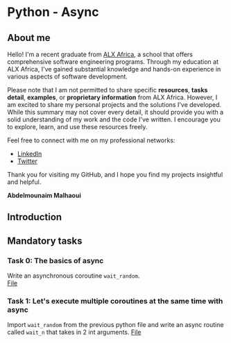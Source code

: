 # Python - Async

## About me
Hello! I'm a recent graduate from [ALX Africa](https://www.alxafrica.com/), a school that offers comprehensive software engineering programs. Through my education at ALX Africa, I've gained substantial knowledge and hands-on experience in various aspects of software development.

Please note that I am not permitted to share specific **resources**, **tasks detail**, **examples**, or **proprietary information** from ALX Africa. However, I am excited to share my personal projects and the solutions I've developed. While this summary may not cover every detail, it should provide you with a solid understanding of my work and the code I've written. I encourage you to explore, learn, and use these resources freely.

Feel free to connect with me on my professional networks:
- [LinkedIn](https://www.linkedin.com/in/abdelmounaim-malhaoui/)
- [Twitter](https://x.com/abdelmo65183220)

Thank you for visiting my GitHub, and I hope you find my projects insightful and helpful.

**Abdelmounaim Malhaoui**

## Introduction

## Mandatory tasks

### Task 0: The basics of async

Write an asynchronous coroutine `wait_random`.  
[File](0-basic_async_syntax.py)

### Task 1: Let's execute multiple coroutines at the same time with async

Import `wait_random` from the previous python file and write an async routine called `wait_n` that takes in 2 int arguments.
[File](1-concurrent_coroutines.py)
